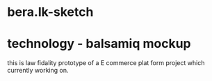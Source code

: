 # bera.lk-sketch
# technology - balsamiq mockup
this is law fidality prototype of a E commerce plat form project which currently working on.  
